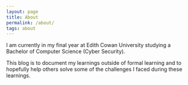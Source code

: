 ```yaml
---
layout: page
title: About
permalink: /about/
tags: about
---
```


I am currently in my final year at Edith Cowan University studying a Bachelor of Computer Science (Cyber Security).

This blog is to document my learnings outside of formal learning and to hopefully help others solve some of the challenges I faced during these learnings.